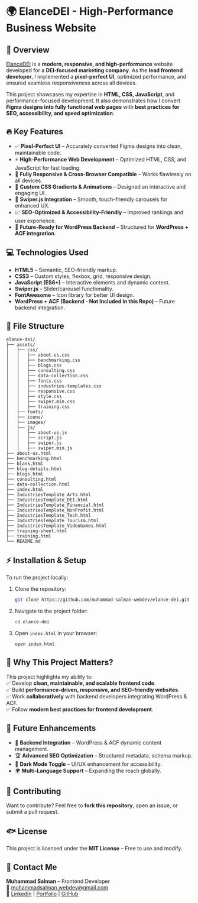 # 🌍 ElanceDEI - High-Performance Business Website

## 🚀 Overview

[ElanceDEI](http://elancedei.com) is a **modern, responsive, and high-performance** website developed for a **DEI-focused marketing company**. As the **lead frontend developer**, I implemented a **pixel-perfect UI**, optimized performance, and ensured seamless responsiveness across all devices.

This project showcases my expertise in **HTML, CSS, JavaScript**, and performance-focused development. It also demonstrates how I convert **Figma designs into fully functional web pages** with **best practices for SEO, accessibility, and speed optimization**.

## 🔥 Key Features

- ✅ **Pixel-Perfect UI** – Accurately converted Figma designs into clean, maintainable code.
- ⚡ **High-Performance Web Development** – Optimized HTML, CSS, and JavaScript for fast loading.
- 📱 **Fully Responsive & Cross-Browser Compatible** – Works flawlessly on all devices.
- 🎨 **Custom CSS Gradients & Animations** – Designed an interactive and engaging UI.
- 🎠 **Swiper.js Integration** – Smooth, touch-friendly carousels for enhanced UX.
- 📈 **SEO-Optimized & Accessibility-Friendly** – Improved rankings and user experience.
- 🔗 **Future-Ready for WordPress Backend** – Structured for **WordPress + ACF integration**.

## 💻 Technologies Used

- **HTML5** – Semantic, SEO-friendly markup.
- **CSS3** – Custom styles, flexbox, grid, responsive design.
- **JavaScript (ES6+)** – Interactive elements and dynamic content.
- **Swiper.js** – Slider/carousel functionality.
- **FontAwesome** – Icon library for better UI design.
- **WordPress + ACF (Backend - Not Included in this Repo)** – Future backend integration.

## 📂 File Structure

```
elance-dei/
├── assets/
│   ├── css/
│   │   ├── about-us.css
│   │   ├── benchmarking.css
│   │   ├── blogs.css
│   │   ├── consulting.css
│   │   ├── data-collection.css
│   │   ├── fonts.css
│   │   ├── industries-templates.css
│   │   ├── responsive.css
│   │   ├── style.css
│   │   ├── swiper.min.css
│   │   ├── training.css
│   ├── fonts/
│   ├── icons/
│   ├── images/
│   ├── js/
│   │   ├── about-us.js
│   │   ├── script.js
│   │   ├── swiper.js
│   │   ├── swiper.min.js
├── about-us.html
├── benchmarking.html
├── blank.html
├── blog-details.html
├── blogs.html
├── consulting.html
├── data-collection.html
├── index.html
├── IndustriesTemplate_Arts.html
├── IndustriesTemplate_DEI.html
├── IndustriesTemplate_Financial.html
├── IndustriesTemplate_NonProfit.html
├── IndustriesTemplate_Tech.html
├── IndustriesTemplate_Tourism.html
├── IndustriesTemplate_VideoGames.html
├── training-sheet.html
├── training.html
└── README.md
```

## ⚡ Installation & Setup

To run the project locally:

1. Clone the repository:

   ```bash
   git clone https://github.com/muhammad-salman-webdev/elance-dei.git
   ```

2. Navigate to the project folder:

   ```bash
   cd elance-dei
   ```

3. Open `index.html` in your browser:

   ```bash
   open index.html
   ```

## 🎯 Why This Project Matters?

This project highlights my ability to:  
✅ Develop **clean, maintainable, and scalable frontend code**.  
✅ Build **performance-driven, responsive, and SEO-friendly websites**.  
✅ Work **collaboratively** with backend developers integrating WordPress & ACF.  
✅ Follow **modern best practices for frontend development**.

## 🌱 Future Enhancements

- 🔗 **Backend Integration** – WordPress & ACF dynamic content management.
- 🏆 **Advanced SEO Optimization** – Structured metadata, schema markup.
- 🌙 **Dark Mode Toggle** – UI/UX enhancement for accessibility.
- 🌍 **Multi-Language Support** – Expanding the reach globally.

## 🤝 Contributing

Want to contribute? Feel free to **fork this repository**, open an issue, or submit a pull request.

## 🐟 License

This project is licensed under the **MIT License** – Free to use and modify.

## 📨 Contact Me

**Muhammad Salman** – Frontend Developer  
📧 [muhammadsalman.webdev@gmail.com](mailto:muhammadsalman.webdev@gmail.com)  
🔗 [LinkedIn](https://linkedin.com/in/muhammad-salman-webdev) | [Portfolio](https://muhammadsalmanwebdev.com/) | [GitHub](https://github.com/muhammad-salman-webdev)


